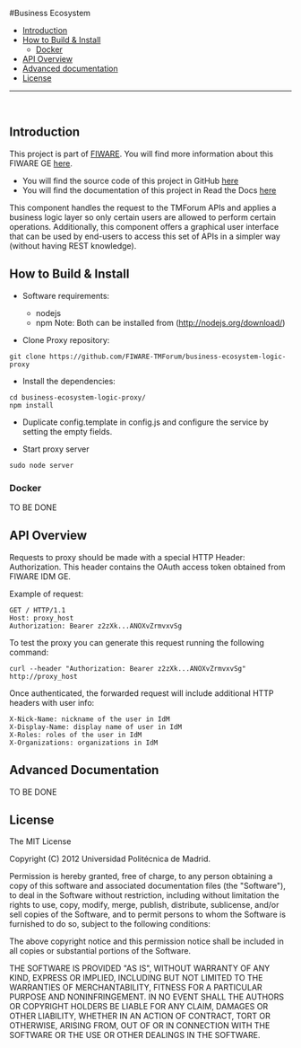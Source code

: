 #Business Ecosystem

+ [Introduction](#def-introduction)
+ [How to Build & Install](#def-build)
    - [Docker](#def-docker)
+ [API Overview](#def-api)
+ [Advanced documentation](#def-advanced)
+ [License](#def-license)

---

<br>

<a name="def-introduction"></a>
## Introduction

This project is part of [FIWARE](http://fiware.org). You will find more information about this FIWARE GE [here](http://catalogue.fiware.org/enablers/pep-proxy-wilma).

- You will find the source code of this project in GitHub [here](https://github.com/FIWARE-TMForum/business-ecosystem-logic-proxy)
- You will find the documentation of this project in Read the Docs [here](http://fiware-pep-proxy.readthedocs.org/)

This component handles the request to the TMForum APIs and applies a business logic layer so only certain users are allowed to perform certain operations. Additionally, this component offers a graphical user interface that can be used by end-users to access this set of APIs in a simpler way (without having REST knowledge).

<a name="def-build"></a>
## How to Build & Install

- Software requirements:

	+ nodejs 
	+ npm
	Note: Both can be installed from (http://nodejs.org/download/)

- Clone Proxy repository:

```
git clone https://github.com/FIWARE-TMForum/business-ecosystem-logic-proxy
```

- Install the dependencies:

```
cd business-ecosystem-logic-proxy/
npm install
```

- Duplicate config.template in config.js and configure the service by setting the empty fields. 

- Start proxy server

```
sudo node server
```

<a name="def-docker"></a>
### Docker

TO BE DONE

<a name="def-api"></a>
## API Overview

Requests to proxy should be made with a special HTTP Header: Authorization.
This header contains the OAuth access token obtained from FIWARE IDM GE.

Example of request:

```
GET / HTTP/1.1
Host: proxy_host
Authorization: Bearer z2zXk...ANOXvZrmvxvSg
```

To test the proxy you can generate this request running the following command:

```
curl --header "Authorization: Bearer z2zXk...ANOXvZrmvxvSg" http://proxy_host
```

Once authenticated, the forwarded request will include additional HTTP headers with user info:

```
X-Nick-Name: nickname of the user in IdM
X-Display-Name: display name of user in IdM
X-Roles: roles of the user in IdM
X-Organizations: organizations in IdM
```

<a name="def-advanced"></a>
## Advanced Documentation

TO BE DONE

<a name="def-license"></a>
## License

The MIT License

Copyright (C) 2012 Universidad Politécnica de Madrid.

Permission is hereby granted, free of charge, to any person obtaining a copy of this software and associated documentation files (the "Software"), to deal in the Software without restriction, including without limitation the rights to use, copy, modify, merge, publish, distribute, sublicense, and/or sell copies of the Software, and to permit persons to whom the Software is furnished to do so, subject to the following conditions:

The above copyright notice and this permission notice shall be included in all copies or substantial portions of the Software.

THE SOFTWARE IS PROVIDED "AS IS", WITHOUT WARRANTY OF ANY KIND, EXPRESS OR IMPLIED, INCLUDING BUT NOT LIMITED TO THE WARRANTIES OF MERCHANTABILITY, FITNESS FOR A PARTICULAR PURPOSE AND NONINFRINGEMENT. IN NO EVENT SHALL THE AUTHORS OR COPYRIGHT HOLDERS BE LIABLE FOR ANY CLAIM, DAMAGES OR OTHER LIABILITY, WHETHER IN AN ACTION OF CONTRACT, TORT OR OTHERWISE, ARISING FROM, OUT OF OR IN CONNECTION WITH THE SOFTWARE OR THE USE OR OTHER DEALINGS IN THE SOFTWARE.

